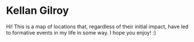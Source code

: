 # Kellan Gilroy
Hi! This is a map of locations that, regardless of their initial impact, have led to formative events in my life in some way. I hope you enjoy! :)
